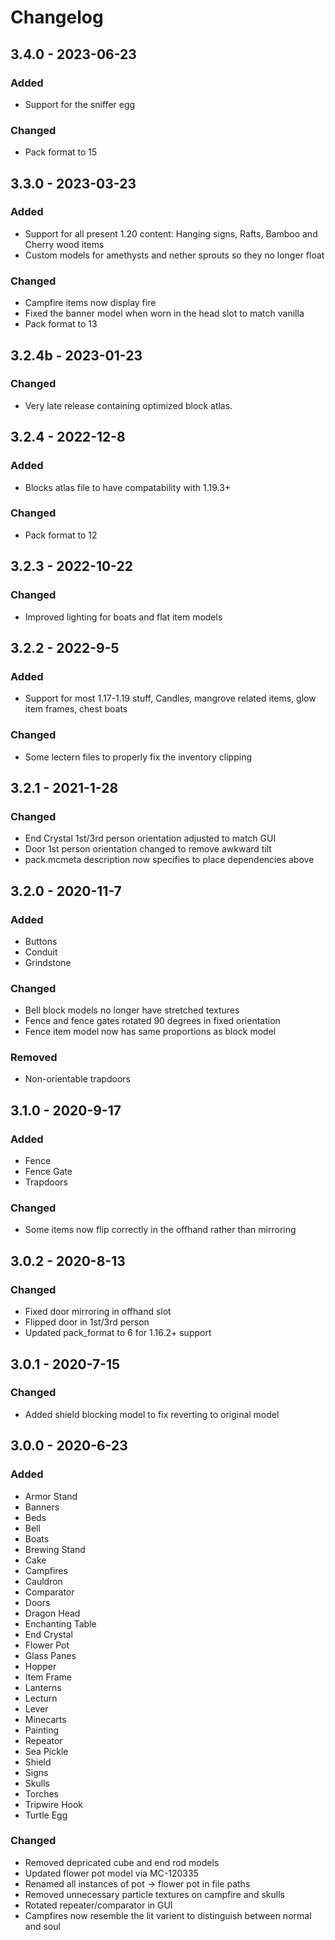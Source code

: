 # Changelog

## 3.4.0 - 2023-06-23
### Added
- Support for the sniffer egg
### Changed
- Pack format to 15

## 3.3.0 - 2023-03-23
### Added
- Support for all present 1.20 content: Hanging signs, Rafts, Bamboo and Cherry wood items
- Custom models for amethysts and nether sprouts so they no longer float
### Changed
- Campfire items now display fire
- Fixed the banner model when worn in the head slot to match vanilla
- Pack format to 13

## 3.2.4b - 2023-01-23
### Changed
- Very late release containing optimized block atlas. 

## 3.2.4 - 2022-12-8
### Added
- Blocks atlas file to have compatability with 1.19.3+
### Changed
- Pack format to 12

## 3.2.3 - 2022-10-22
### Changed
- Improved lighting for boats and flat item models

## 3.2.2 - 2022-9-5
### Added
- Support for most 1.17-1.19 stuff, Candles, mangrove related items, glow item frames, chest boats
### Changed
- Some lectern files to properly fix the inventory clipping

## 3.2.1 - 2021-1-28
### Changed
- End Crystal 1st/3rd person orientation adjusted to match GUI
- Door 1st person orientation changed to remove awkward tilt
- pack.mcmeta description now specifies to place dependencies above

## 3.2.0 - 2020-11-7
### Added
- Buttons
- Conduit
- Grindstone
### Changed
- Bell block models no longer have stretched textures
- Fence and fence gates rotated 90 degrees in fixed orientation
- Fence item model now has same proportions as block model
### Removed
- Non-orientable trapdoors

## 3.1.0 - 2020-9-17
### Added
- Fence
- Fence Gate
- Trapdoors
### Changed
- Some items now flip correctly in the offhand rather than mirroring

## 3.0.2 - 2020-8-13
### Changed
- Fixed door mirroring in offhand slot
- Flipped door in 1st/3rd person
- Updated pack_format to 6 for 1.16.2+ support

## 3.0.1 - 2020-7-15
### Changed
- Added shield blocking model to fix reverting to original model

## 3.0.0 - 2020-6-23
### Added
- Armor Stand
- Banners
- Beds
- Bell
- Boats
- Brewing Stand
- Cake
- Campfires
- Cauldron
- Comparator
- Doors
- Dragon Head
- Enchanting Table
- End Crystal
- Flower Pot
- Glass Panes
- Hopper
- Item Frame
- Lanterns
- Lecturn
- Lever
- Minecarts
- Painting
- Repeator
- Sea Pickle
- Shield
- Signs
- Skulls
- Torches
- Tripwire Hook
- Turtle Egg
### Changed
- Removed depricated cube and end rod models
- Updated flower pot model via MC-120335
- Renamed all instances of pot -> flower pot in file paths
- Removed unnecessary particle textures on campfire and skulls
- Rotated repeater/comparator in GUI
- Campfires now resemble the lit varient to distinguish between normal and soul
